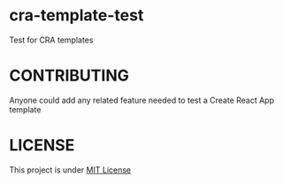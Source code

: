 # cra-template-test
Test for CRA templates

# CONTRIBUTING

Anyone could add any related feature needed to test a Create React App template

# LICENSE

This project is under [MIT License](./LICENSE)
